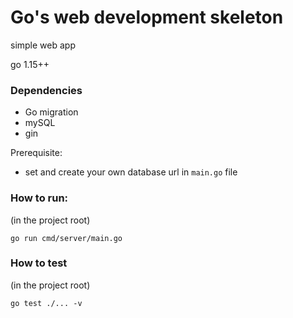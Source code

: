 # Go's web development skeleton
simple web app

go 1.15++

### Dependencies
- Go migration
- mySQL
- gin

Prerequisite:
- set and create your own database url in `main.go` file


### How to run:
(in the project root)

`go run cmd/server/main.go`

### How to test
(in the project root)

`go test ./... -v`
